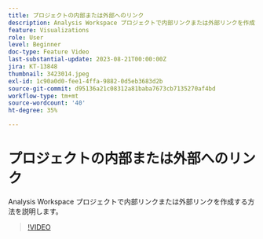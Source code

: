 ```yaml
---
title: プロジェクトの内部または外部へのリンク
description: Analysis Workspace プロジェクトで内部リンクまたは外部リンクを作成する方法を説明します。
feature: Visualizations
role: User
level: Beginner
doc-type: Feature Video
last-substantial-update: 2023-08-21T00:00:00Z
jira: KT-13848
thumbnail: 3423014.jpeg
exl-id: 1c90a0d0-fee1-4ffa-9882-0d5eb3683d2b
source-git-commit: d95136a21c08312a81baba7673cb7135270af4bd
workflow-type: tm+mt
source-wordcount: '40'
ht-degree: 35%

---
```


# プロジェクトの内部または外部へのリンク

Analysis Workspace プロジェクトで内部リンクまたは外部リンクを作成する方法を説明します。

>[!VIDEO](https://video.tv.adobe.com/v/3423014/?learn=on)

